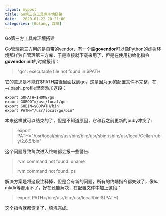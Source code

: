 ```yaml
---
layout: mypost
title: Go第三方工具库环境搭建
date:   2020-01-22 20:21:00
categories: [Golang, 踩坑]
---
```


Go第三方工具库环境搭建

Go管理第三方用的是自带的vendor，有一个库**govendor**可以像Python的虚拟环境那样独自管理第三方库，于是直接就下载来用了，但是在使用初始化指令**govendor init**的时候报错：

> "go": executable file not found in $PATH

它的意思是不能在$PATH路径里面找到go，这是因为go的配置文件不完整，在~/.bash_profile里面添加这段：

```
export GOPATH=$HOME/go
export GOROOT=/usr/local/go
export GOBIN=$GOPATH/bin
export PATH="/usr/local/go/bin"
```

本来这样就可以结束的了，但是不知道原因，它和我之前更新的buby冲突了:

> export PATH="/usr/local/bin:/usr/bin:/bin:/usr/sbin:/sbin:/usr/local/Cellar/ruby/2.6.5/bin"

这个问题导致每次进入终端都会报一些警告:

> rvm command not found: uname
>
> rvm command not found: ps

解决方案是将这段注释掉，但是会有新的问题，所有的终端指令都失效了，像ls、mkdir等都用不了，好在还能解决，在配置文件中加上这段：

> export PATH=/bin:/usr/bin:/usr/local/bin:${PATH}

这个指令就都恢复了，填坑完成。